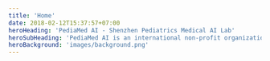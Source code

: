 ```yaml
---
title: 'Home'
date: 2018-02-12T15:37:57+07:00
heroHeading: 'PediaMed AI - Shenzhen Pediatrics Medical AI Lab'
heroSubHeading: 'PediaMed AI is an international non-profit organization with the goal of improving pediatrics healthcare, using interpretable AI tools to assist pediatrician diagnose, early intervene pediatric diseases.'    
heroBackground: 'images/background.png'
---
```

